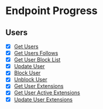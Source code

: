 # Endpoint Progress

## Users

- [x] [Get Users](https://dev.twitch.tv/docs/api/reference#get-users)
- [x] [Get Users Follows](https://dev.twitch.tv/docs/api/reference#get-users-follows)
- [x] [Get User Block List](https://dev.twitch.tv/docs/api/reference#get-user-block-list)
- [x] [Update User](https://dev.twitch.tv/docs/api/reference#update-user)
- [x] [Block User](https://dev.twitch.tv/docs/api/reference#block-user)
- [x] [Unblock User](https://dev.twitch.tv/docs/api/reference#unblock-user)
- [x] [Get User Extensions](https://dev.twitch.tv/docs/api/reference#get-user-extensions)
- [x] [Get User Active Extensions](https://dev.twitch.tv/docs/api/reference#get-user-active-extensions)
- [x] [Update User Extensions](https://dev.twitch.tv/docs/api/reference#update-user-extensions)
